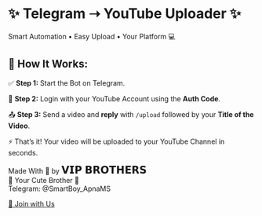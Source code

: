 <h1>✨ Telegram ➝ YouTube Uploader ✨</h1>
  <div class="typing">
    Smart Automation • Easy Upload • Your Platform 💻
  </div>

  <div class="steps">
    <h2>🚀 How It Works:</h2>
    <p>✅ <strong>Step 1:</strong> Start the Bot on Telegram.</p>
    <p>🔑 <strong>Step 2:</strong> Login with your YouTube Account using the <strong>Auth Code</strong>.</p>
    <p>📤 <strong>Step 3:</strong> Send a video and <strong>reply</strong> with <code>/upload</code> followed by your <strong>Title of the Video</strong>.</p>
    <p>⚡ That’s it! Your video will be uploaded to your YouTube Channel in seconds.</p>
  </div>

  <div class="box">
    Made With 💖 by <span style="font-size:1.3rem;">𝗩𝗜𝗣 𝗕𝗥𝗢𝗧𝗛𝗘𝗥𝗦</span><br>
    👑 Your Cute Brother 👑<br>
    Telegram: @SmartBoy_ApnaMS
  </div>

  <a class="join-btn" href="https://t.me/NEET_Saathi" target="_blank">🚀 Join with Us</a>

</body>
</html>
